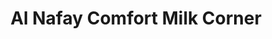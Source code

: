 ---
title: "Al Nafay Comfort Milk Corner"
url: /karachi/al-nafay-comfort-milk-corner/
shop: dairy
---